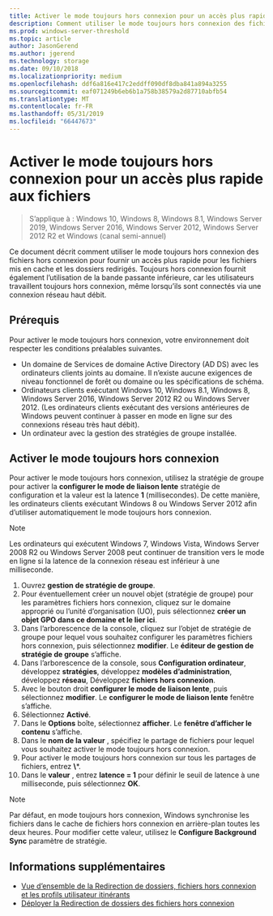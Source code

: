 ```yaml
---
title: Activer le mode toujours hors connexion pour un accès plus rapide aux fichiers
description: Comment utiliser le mode toujours hors connexion des fichiers hors connexion pour fournir un accès plus rapide pour les fichiers mis en cache et les dossiers redirigés.
ms.prod: windows-server-threshold
ms.topic: article
author: JasonGerend
ms.author: jgerend
ms.technology: storage
ms.date: 09/10/2018
ms.localizationpriority: medium
ms.openlocfilehash: ddf6a816e417c2eddff090df8dba841a894a3255
ms.sourcegitcommit: eaf071249b6eb6b1a758b38579a2d87710abfb54
ms.translationtype: MT
ms.contentlocale: fr-FR
ms.lasthandoff: 05/31/2019
ms.locfileid: "66447673"
---
```

# <a name="enable-always-offline-mode-for-faster-access-to-files"></a>Activer le mode toujours hors connexion pour un accès plus rapide aux fichiers

>S’applique à : Windows 10, Windows 8, Windows 8.1, Windows Server 2019, Windows Server 2016, Windows Server 2012, Windows Server 2012 R2 et Windows (canal semi-annuel)

Ce document décrit comment utiliser le mode toujours hors connexion des fichiers hors connexion pour fournir un accès plus rapide pour les fichiers mis en cache et les dossiers redirigés. Toujours hors connexion fournit également l’utilisation de la bande passante inférieure, car les utilisateurs travaillent toujours hors connexion, même lorsqu’ils sont connectés via une connexion réseau haut débit.

## <a name="prerequisites"></a>Prérequis

Pour activer le mode toujours hors connexion, votre environnement doit respecter les conditions préalables suivantes.

- Un domaine de Services de domaine Active Directory (AD DS) avec les ordinateurs clients joints au domaine. Il n’existe aucune exigences de niveau fonctionnel de forêt ou domaine ou les spécifications de schéma.
- Ordinateurs clients exécutant Windows 10, Windows 8.1, Windows 8, Windows Server 2016, Windows Server 2012 R2 ou Windows Server 2012. (Les ordinateurs clients exécutant des versions antérieures de Windows peuvent continuer à passer en mode en ligne sur des connexions réseau très haut débit).
- Un ordinateur avec la gestion des stratégies de groupe installée.

## <a name="enable-always-offline-mode"></a>Activer le mode toujours hors connexion

Pour activer le mode toujours hors connexion, utilisez la stratégie de groupe pour activer la **configurer le mode de liaison lente** stratégie de configuration et la valeur est la latence **1** (millisecondes). De cette manière, les ordinateurs clients exécutant Windows 8 ou Windows Server 2012 afin d’utiliser automatiquement le mode toujours hors connexion.

>[!NOTE]
>Les ordinateurs qui exécutent Windows 7, Windows Vista, Windows Server 2008 R2 ou Windows Server 2008 peut continuer de transition vers le mode en ligne si la latence de la connexion réseau est inférieur à une milliseconde.

1. Ouvrez **gestion de stratégie de groupe**.
2. Pour éventuellement créer un nouvel objet (stratégie de groupe) pour les paramètres fichiers hors connexion, cliquez sur le domaine approprié ou l’unité d’organisation (UO), puis sélectionnez **créer un objet GPO dans ce domaine et le lier ici**.
3. Dans l’arborescence de la console, cliquez sur l’objet de stratégie de groupe pour lequel vous souhaitez configurer les paramètres fichiers hors connexion, puis sélectionnez **modifier**. Le **éditeur de gestion de stratégie de groupe** s’affiche.
4. Dans l’arborescence de la console, sous **Configuration ordinateur**, développez **stratégies**, développez **modèles d’administration**, développez **réseau**, Développez **fichiers hors connexion**.
5. Avec le bouton droit **configurer le mode de liaison lente**, puis sélectionnez **modifier**. Le **configurer le mode de liaison lente** fenêtre s’affiche.
6. Sélectionnez **Activé**.
7. Dans le **Options** boîte, sélectionnez **afficher**. Le **fenêtre d’afficher le contenu** s’affiche.
8. Dans le **nom de la valeur** , spécifiez le partage de fichiers pour lequel vous souhaitez activer le mode toujours hors connexion.
9. Pour activer le mode toujours hors connexion sur tous les partages de fichiers, entrez **\\***.
10. Dans le **valeur** , entrez **latence = 1** pour définir le seuil de latence à une milliseconde, puis sélectionnez **OK**.

>[!NOTE]
>Par défaut, en mode toujours hors connexion, Windows synchronise les fichiers dans le cache de fichiers hors connexion en arrière-plan toutes les deux heures. Pour modifier cette valeur, utilisez le **Configure Background Sync** paramètre de stratégie.

## <a name="more-information"></a>Informations supplémentaires

* [Vue d’ensemble de la Redirection de dossiers, fichiers hors connexion et les profils utilisateur itinérants](folder-redirection-rup-overview.md)
* [Déployer la Redirection de dossiers des fichiers hors connexion](deploy-folder-redirection.md)